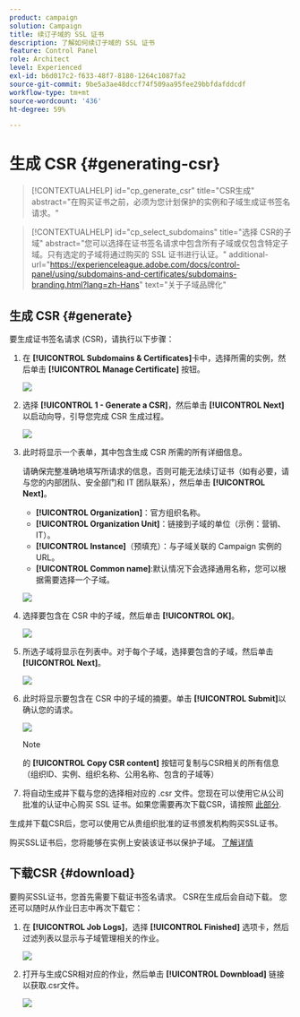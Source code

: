```yaml
---
product: campaign
solution: Campaign
title: 续订子域的 SSL 证书
description: 了解如何续订子域的 SSL 证书
feature: Control Panel
role: Architect
level: Experienced
exl-id: b6d017c2-f633-48f7-8180-1264c1087fa2
source-git-commit: 9be5a3ae48dccf74f509aa95fee29bbfdafddcdf
workflow-type: tm+mt
source-wordcount: '436'
ht-degree: 59%

---
```


# 生成 CSR {#generating-csr}

>[!CONTEXTUALHELP]
>id="cp_generate_csr"
>title="CSR生成"
>abstract="在购买证书之前，必须为您计划保护的实例和子域生成证书签名请求。"

>[!CONTEXTUALHELP]
>id="cp_select_subdomains"
>title="选择 CSR的子域"
>abstract="您可以选择在证书签名请求中包含所有子域或仅包含特定子域。只有选定的子域将通过购买的 SSL 证书进行认证。"
>additional-url="https://experienceleague.adobe.com/docs/control-panel/using/subdomains-and-certificates/subdomains-branding.html?lang=zh-Hans" text="关于子域品牌化"

## 生成 CSR {#generate}

要生成证书签名请求 (CSR)，请执行以下步骤：

1. 在 **[!UICONTROL Subdomains & Certificates]**&#x200B;卡中，选择所需的实例，然后单击 **[!UICONTROL Manage Certificate]** 按钮。

   ![](assets/renewal1.png)

1. 选择 **[!UICONTROL 1 - Generate a CSR]**，然后单击 **[!UICONTROL Next]** 以启动向导，引导您完成 CSR 生成过程。

   ![](assets/renewal2.png)

1. 此时将显示一个表单，其中包含生成 CSR 所需的所有详细信息。

   请确保完整准确地填写所请求的信息，否则可能无法续订证书（如有必要，请与您的内部团队、安全部门和 IT 团队联系），然后单击 **[!UICONTROL Next]**。

   * **[!UICONTROL Organization]**：官方组织名称。
   * **[!UICONTROL Organization Unit]**：链接到子域的单位（示例：营销、IT）。
   * **[!UICONTROL Instance]**（预填充）：与子域关联的 Campaign 实例的 URL。
   * **[!UICONTROL Common name]**:默认情况下会选择通用名称，您可以根据需要选择一个子域。

   ![](assets/renewal3.png)

1. 选择要包含在 CSR 中的子域，然后单击 **[!UICONTROL OK]**。

   ![](assets/renewal4.png)

1. 所选子域将显示在列表中。对于每个子域，选择要包含的子域，然后单击 **[!UICONTROL Next]**。

   ![](assets/renewal5.png)

1. 此时将显示要包含在 CSR 中的子域的摘要。单击 **[!UICONTROL Submit]**&#x200B;以确认您的请求。

   ![](assets/renewal6.png)

   >[!NOTE]
   >
   >的 **[!UICONTROL Copy CSR content]** 按钮可复制与CSR相关的所有信息（组织ID、实例、组织名称、公用名称、包含的子域等）

1. 将自动生成并下载与您的选择相对应的 .csr 文件。您现在可以使用它从公司批准的认证中心购买 SSL 证书。如果您需要再次下载CSR，请按照 [此部分](#download).

生成并下载CSR后，您可以使用它从贵组织批准的证书颁发机构购买SSL证书。

购买SSL证书后，您将能够在实例上安装该证书以保护子域。 [了解详情](install-ssl-certificate.md)

## 下载CSR {#download}

要购买SSL证书，您首先需要下载证书签名请求。 CSR在生成后会自动下载。 您还可以随时从作业日志中再次下载它：

1. 在 **[!UICONTROL Job Logs]**，选择 **[!UICONTROL Finished]** 选项卡，然后过滤列表以显示与子域管理相关的作业。

   ![](assets/renewal-download.png)

1. 打开与生成CSR相对应的作业，然后单击 **[!UICONTROL Downbload]** 链接以获取.csr文件。

   ![](assets/renewal-download-button.png)
